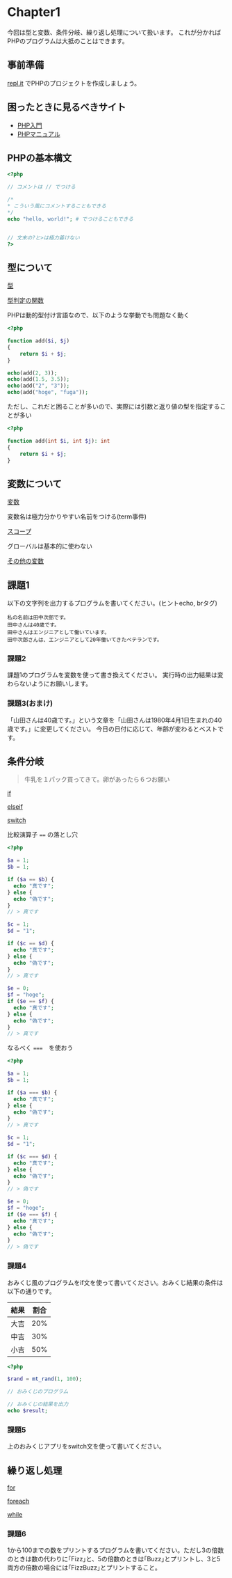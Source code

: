# Chapter1

今回は型と変数、条件分岐、繰り返し処理について扱います。
これが分かればPHPのプログラムは大抵のことはできます。

## 事前準備

[repl.it](https://repl.it/) でPHPのプロジェクトを作成しましょう。

## 困ったときに見るべきサイト

- [PHP入門](https://www.javadrive.jp/php/)
- [PHPマニュアル](https://www.php.net/manual/ja/index.php)

## PHPの基本構文

```php
<?php

// コメントは // でつける 

/*
* こういう風にコメントすることもできる
*/
echo "hello, world!"; # でつけることもできる


// 文末の?と>は極力着けない
?>
```

## 型について

[型](https://www.php.net/manual/ja/language.types.php)

[型判定の関数](https://www.php.net/manual/ja/function.gettype.php)

PHPは動的型付け言語なので、以下のような挙動でも問題なく動く

```php
<?php

function add($i, $j)
{
    return $i + $j;
}

echo(add(2, 3));
echo(add(1.5, 3.5));
echo(add("2", "3"));
echo(add("hoge", "fuga"));
```

ただし、これだと困ることが多いので、実際には引数と返り値の型を指定することが多い

```php
<?php

function add(int $i, int $j): int
{
    return $i + $j;
}
```

## 変数について

[変数](https://www.php.net/manual/ja/language.variables.basics.php)

変数名は極力分かりやすい名前をつける(term事件)

[スコープ](https://www.php.net/manual/ja/language.variables.scope.php)

グローバルは基本的に使わない

[その他の変数](https://www.php.net/manual/ja/language.variables.external.php)


## 課題1

以下の文字列を出力するプログラムを書いてください。(ヒントecho, brタグ)

```
私の名前は田中次郎です。
田中さんは40歳です。
田中さんはエンジニアとして働いています。
田中次郎さんは、エンジニアとして20年働いてきたベテランです。
```

### 課題2

課題1のプログラムを変数を使って書き換えてください。
実行時の出力結果は変わらないようにお願いします。

### 課題3(おまけ)

「山田さんは40歳です。」という文章を「山田さんは1980年4月1日生まれの40歳です。」に変更してください。
今日の日付に応じて、年齢が変わるとベストです。

## 条件分岐

> 牛乳を１パック買ってきて。卵があったら６つお願い

[if](https://www.php.net/manual/ja/control-structures.if.php)

[elseif](https://www.php.net/manual/ja/control-structures.elseif.php)

[switch](https://www.php.net/manual/ja/control-structures.switch.php)

比較演算子 `==` の落とし穴 

```php
<?php

$a = 1;
$b = 1; 

if ($a == $b) {
  echo "真です";
} else {
  echo "偽です";
}
// > 真です

$c = 1;
$d = "1";

if ($c == $d) {
  echo "真です";
} else {
  echo "偽です";
}
// > 真です

$e = 0;
$f = "hoge";
if ($e == $f) {
  echo "真です";
} else {
  echo "偽です";
}
// > 真です

```


なるべく `===`　を使おう  

```php
<?php

$a = 1;
$b = 1; 

if ($a === $b) {
  echo "真です";
} else {
  echo "偽です";
}
// > 真です

$c = 1;
$d = "1";

if ($c === $d) {
  echo "真です";
} else {
  echo "偽です";
}
// > 偽です

$e = 0;
$f = "hoge";
if ($e === $f) {
  echo "真です";
} else {
  echo "偽です";
}
// > 偽です

```

### 課題4 

おみくじ風のプログラムをif文を使って書いてください。おみくじ結果の条件は以下の通りです。

| 結果 | 割合 |
|---|---|
| 大吉 | 20% |
| 中吉 | 30% |
| 小吉 | 50% |

```php
<?php

$rand = mt_rand(1, 100);

// おみくじのプログラム

// おみくじの結果を出力
echo $result;
```


### 課題5

上のおみくじアプリをswitch文を使って書いてください。


## 繰り返し処理

[for](https://www.php.net/manual/ja/control-structures.for.php)

[foreach](https://www.php.net/manual/ja/control-structures.foreach.php)

[while](https://www.php.net/manual/ja/control-structures.while.php)

### 課題6

1から100までの数をプリントするプログラムを書いてください。ただし3の倍数のときは数の代わりに｢Fizz｣と、5の倍数のときは｢Buzz｣とプリントし、3と5両方の倍数の場合には｢FizzBuzz｣とプリントすること。